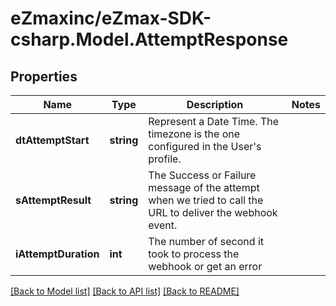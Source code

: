 
# eZmaxinc/eZmax-SDK-csharp.Model.AttemptResponse

## Properties

Name | Type | Description | Notes
------------ | ------------- | ------------- | -------------
**dtAttemptStart** | **string** | Represent a Date Time. The timezone is the one configured in the User&#39;s profile. | 
**sAttemptResult** | **string** | The Success or Failure message of the attempt when we tried to call the URL to deliver the webhook event. | 
**iAttemptDuration** | **int** | The number of second it took to process the webhook or get an error | 

[[Back to Model list]](../README.md#documentation-for-models)
[[Back to API list]](../README.md#documentation-for-api-endpoints)
[[Back to README]](../README.md)

